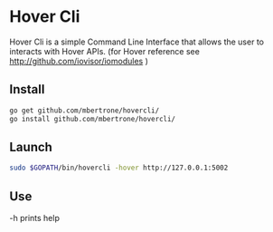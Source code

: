 # Hover Cli

Hover Cli is a simple Command Line Interface that allows the user to interacts with Hover APIs. (for Hover reference see http://github.com/iovisor/iomodules )

## Install
```bash
go get github.com/mbertrone/hovercli/
go install github.com/mbertrone/hovercli/
```

## Launch
```bash
sudo $GOPATH/bin/hovercli -hover http://127.0.0.1:5002
```

## Use

-h prints help
